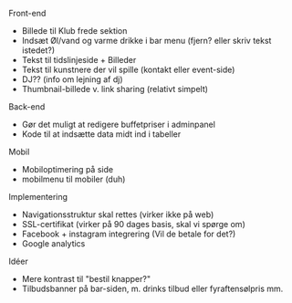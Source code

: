 Front-end
- Billede til Klub frede sektion 
- Indsæt Øl/vand og varme drikke i bar menu (fjern? eller skriv tekst istedet?)
- Tekst til tidslinjeside + Billeder
- Tekst til kunstnere der vil spille (kontakt eller event-side)
- DJ?? (info om lejning af dj)
- Thumbnail-billede v. link sharing (relativt simpelt)

Back-end
- Gør det muligt at redigere buffetpriser i adminpanel
- Kode til at indsætte data midt ind i tabeller

Mobil
- Mobiloptimering på side
- mobilmenu til mobiler (duh)

Implementering
- Navigationsstruktur skal rettes (virker ikke på web)
- SSL-certifikat (virker på 90 dages basis, skal vi spørge om)
- Facebook + instagram integrering (Vil de betale for det?)
- Google analytics


Idéer
- Mere kontrast til "bestil knapper?"
- Tilbudsbanner på bar-siden, m. drinks tilbud eller fyraftensølpris mm.
